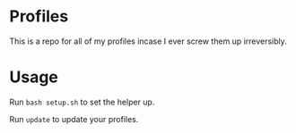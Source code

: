 # Profiles
This is a repo for all of my profiles incase I ever screw them up irreversibly.

# Usage

Run `bash setup.sh` to set the helper up.

Run `update` to update your profiles.

